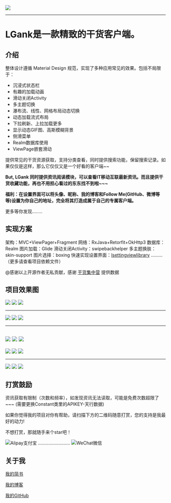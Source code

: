 ![][1]

---

# LGank是一款精致的干货客户端。
## 介绍
整体设计遵循 Material Design 规范，实现了多种应用常见的效果。包括不局限于：

 - 沉浸式状态栏
 - 有趣的加载动画
 - 滑动关闭Activity
 - 多主题切换
 - 瀑布流、线性、网格布局动态切换
 - 动态加载流式布局
 - 下拉刷新、上拉加载更多
 - 显示动态GIF图、高斯模糊背景
 - 侧滑菜单
 - Realm数据库使用
 - ViewPage嵌套滑动

提供常见的干货资源获取，支持分类查看，同时提供搜索功能，保留搜索记录。如果仅仅是这样，那么它仅仅又是一个好看的客户端~~

**But, LGank 同时提供资讯阅读模块，可以查看IT移动互联最新资讯。而且提供干货收藏功能，再也不用担心看过的东东找不到啦~~~** 

**福利：在设置界面可以将头像、昵称、我的博客和Follow Me(GitHub、微博等等)设置为你自己的地址，完全将其打造成属于自己的专属客户端。**

更多等你发现........

## 实现方案

架构：MVC+ViewPager+Fragment
网络：RxJava+Retorfit+OkHttp3
数据库：Realm
图片加载：Glide
滑动关闭Activity：swipebackhelper
多主题换肤：skin-support
图片选择：boxing
快速实现设置界面：[lsettingviewlibrary][23]
.........（更多请查看项目依赖文件）

@感谢以上开源作者无私贡献，感谢 [干货集中营][2] 提供数据

## 项目效果图
![][3] 
![][4] 
![][5] 

----------

![][6] 
![][7] 
![][8] 

----------

![][9] 
![][10] 
![][11]
----------
![][12] 
![][13] 
![][14] 

----------

![][15] 
![][16] 
![][17] 


## 打赏鼓励
资讯获取有限制（次数和频率），如发现资讯无法读取，可能是免费次数超限了~~~ (需要更换Constant类里的APIKEY-天行数据)

如果你觉得我的项目对你有帮助，请扫描下方的二维码随意打赏，您的支持是我最好的动力! 

不想打赏，那就随手来个star吧！

![Alipay支付宝][18] ......................... ![WeChat微信][19]




## 关于我
[我的简书][20]

[我的博客][21]

[我的GitHub][22]


  [1]: http://o9w936rbz.bkt.clouddn.com/github/img/LGank/ic_launcher.png
  [2]: http://gank.io/
  [3]: http://o9w936rbz.bkt.clouddn.com/github/img/LGank/lgank%20%281%29.png?imageView2/0/w/500/h/1200/q/100
  [4]: http://o9w936rbz.bkt.clouddn.com/github/img/LGank/lgank%20%282%29.png?imageView2/0/w/500/h/1200/q/100
  [5]: http://o9w936rbz.bkt.clouddn.com/github/img/LGank/lgank%20%283%29.png?imageView2/0/w/500/h/1200/q/100
  [6]: http://o9w936rbz.bkt.clouddn.com/github/img/LGank/lgank%20%284%29.png?imageView2/0/w/500/h/1200/q/100
  [7]: http://o9w936rbz.bkt.clouddn.com/github/img/LGank/lgank%20%285%29.png?imageView2/0/w/500/h/1200/q/100
  [8]: http://o9w936rbz.bkt.clouddn.com/github/img/LGank/lgank%20%286%29.png?imageView2/0/w/500/h/1200/q/100
  [9]: http://o9w936rbz.bkt.clouddn.com/github/img/LGank/lgank%20%287%29.png?imageView2/0/w/500/h/1200/q/100
  [10]: http://o9w936rbz.bkt.clouddn.com/github/img/LGank/lgank%20%288%29.png?imageView2/0/w/500/h/1200/q/100
  [11]: http://o9w936rbz.bkt.clouddn.com/github/img/LGank/lgank%20%289%29.png?imageView2/0/w/500/h/1200/q/100
  [12]: http://o9w936rbz.bkt.clouddn.com/github/img/LGank/lgank%20%2810%29.png?imageView2/0/w/500/h/1200/q/100
  [13]: http://o9w936rbz.bkt.clouddn.com/github/img/LGank/lgank%20%2811%29.png?imageView2/0/w/500/h/1200/q/100
  [14]: http://o9w936rbz.bkt.clouddn.com/github/img/LGank/lgank%20%2812%29.png?imageView2/0/w/500/h/1200/q/100
  [15]: http://o9w936rbz.bkt.clouddn.com/github/img/LGank/lgank%20%2813%29.png?imageView2/0/w/500/h/1200/q/100
  [16]: http://o9w936rbz.bkt.clouddn.com/github/img/LGank/lgank%20%2814%29.png?imageView2/0/w/500/h/1200/q/100
  [17]: http://o9w936rbz.bkt.clouddn.com/github/img/LGank/lgank%20%2815%29.png?imageView2/0/w/500/h/1200/q/100
  [18]: http://o9w936rbz.bkt.clouddn.com/me/zhifubao.png
  [19]: http://o9w936rbz.bkt.clouddn.com/me/weixin.png
  [20]: http://www.jianshu.com/u/984760f279b0
  [21]: http://dujinghua.cn/
  [22]: https://github.com/leonHua
  [23]: https://github.com/leonHua/LSettingView
